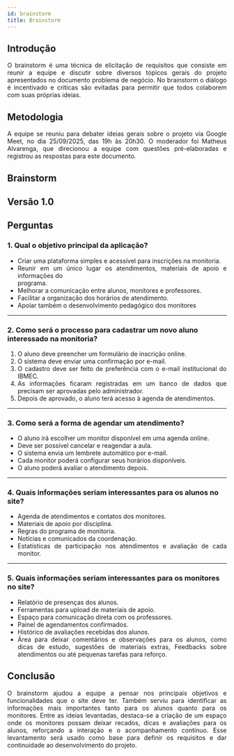 ```yaml
---
id: brainstorm
title: Brainstorm
---
```

 
## Introdução
<p align = "justify">
O brainstorm é uma técnica de elicitação de requisitos que consiste em reunir a equipe e discutir sobre diversos tópicos gerais do projeto apresentados no documento problema de negócio. No brainstorm o diálogo é incentivado e críticas são evitadas para permitir que todos colaborem com suas próprias ideias.
</p>
 
## Metodologia
<p align = "justify">
A equipe se reuniu para debater ideias gerais sobre o projeto via Google Meet, no dia 25/09/2025, das 19h às 20h30.
O moderador foi Matheus Alvarenga, que direcionou a equipe com questões pré-elaboradas e registrou as respostas para este documento.
</p>
 
## Brainstorm
 
## Versão 1.0
 
## Perguntas
 
### 1. Qual o objetivo principal da aplicação?
 
<ul style="text-align: justify;">
<li> Criar uma plataforma simples e acessível para inscrições na monitoria. </li>
<li>Reunir em um único lugar os atendimentos, materiais de apoio e informações do</li>
programa.
<li>Melhorar a comunicação entre alunos, monitores e professores.</li>
<li>Facilitar a organização dos horários de atendimento.</li>
<li>Apoiar também o desenvolvimento pedagógico dos monitores</li>
</ul>

---
 
### 2. Como será o processo para cadastrar um novo aluno interessado na monitoria?
 
<ol style="text-align: justify;">
<li> O aluno deve preencher um formulário de inscrição online.</li>
<li> O sistema deve enviar uma confirmação por e-mail.</li>
<li> O cadastro deve ser feito de preferência com o e-mail institucional do IBMEC.</li>
<li> As informações ficaram registradas em um banco de dados que precisam ser
aprovadas pelo administrador.</li>
<li>Depois de aprovado, o aluno terá acesso à agenda de atendimentos.</li>
</ol>
 
---
 
### 3. Como será a forma de agendar um atendimento?
 
<ul style="text-align: justify;">
<li>O aluno irá escolher um monitor disponível em uma agenda online.</li>
<li>Deve ser possível cancelar e reagendar a aula.</li>
<li>O sistema envia um  lembrete automático por e-mail.</li>
<li>Cada monitor poderá configurar seus horários disponíveis.</li>
<li>O aluno poderá avaliar o atendimento depois.</li>
</ul>
 
---
 
### 4.  Quais informações seriam interessantes para os alunos no site?

<ul style="text-align: justify;">
<li>Agenda de atendimentos e contatos dos monitores.</li>
<li>Materiais de apoio por disciplina.</li>
<li>Regras do programa de monitoria.</li>
<li>Notícias e comunicados da coordenação.</li>
<li>Estatísticas de participação nos atendimentos e avaliação de cada monitor.</li>
</ul>

 
---
 
### 5. Quais informações seriam interessantes para os monitores no site?
<ul style="text-align: justify;">
<li>Relatório de presenças dos alunos.</li>
<li>Ferramentas  para upload de materiais de apoio.</li>
<li>Espaço para comunicação direta com os professores.</li>
<li>Painel de agendamentos confirmados.</li>
<li>Histórico de avaliações recebidas dos alunos.</li>
<li>Área para deixar comentários e observações para os alunos, como dicas de estudo, sugestões de materiais extras, Feedbacks sobre atendimentos ou até pequenas tarefas para reforço.</li>
</ul>

 
 
## Conclusão
<p align = "justify">
O brainstorm ajudou a equipe a pensar nos principais objetivos e funcionalidades que o site deve ter. Também serviu para identificar as informações mais importantes tanto para os alunos quanto para os monitores. Entre as ideias levantadas, destaca-se a criação de um espaço onde os monitores possam deixar recados, dicas e avaliações para os alunos, reforçando a interação e o acompanhamento contínuo. Esse levantamento será usado como base para definir os requisitos e dar continuidade ao desenvolvimento do projeto.
</p>

